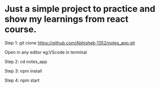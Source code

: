# Just a simple project to practice and show my learnings from react course.

Step 1: git clone https://github.com/Abhishek-1352/notes_app.git

Open in any editor eg:VScode
in terminal

Step 2: cd notes_app

Step 3: npm install

Step 4: npm start
